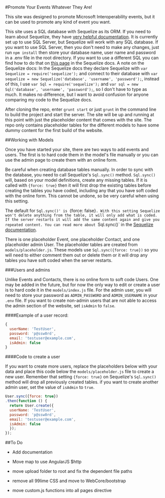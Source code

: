 #Promote Your Events Whatever They Are!

This site was designed to promote Microsoft Interoperability events, but it can be used to promote any kind of event you want. 

This site uses a SQL database with Sequelize as its ORM. If you need to learn about Sequelize, they have [very helpful documentation](http://docs.sequelizejs.com/en/latest/). It is currently set up to use SQL Server, but Sequelize will work with any SQL database. If you want to use SQL Server, then you don't need to make any changes, just run `npm install` then store your database name, user name and password in a .env file in the root directory. If you want to use a different SQL you can find how to do that on [this page](http://docs.sequelizejs.com/en/latest/docs/getting-started/) in the Sequelize docs. A note on the Sequelize docs: In the Sequelize docs they declare Sequelize with `var Sequelize = require('sequelize');` and connect to their database with `var sequelize = new Sequelize('database', 'username', 'password');`, instead of this, I use `var Sql = require('sequelize');` and `var sql = new Sql('database', 'username', 'password');`, so I don't have to type as much. It makes no difference, but I want to avoid confusion for anyone comparing my code to the Sequelize docs.

After cloning the repo, enter `grunt start` or just `grunt` in the command line to build the project and start the server. The site will be up and running at this point with just the placeholder content that comes with the site. The repo only contains placeholder tables for the different models to have some dummy content for the first build of the website. 

##Working with Models


Once you have started your site, there are two ways to add events and users. The first is to hard code them in the model's file manually or you can use the admin page to create them with an online form. 

Be careful when creating database tables manually. In order to sync with the database, you need to call Sequelize's `Sql.sync()` method. `Sql.sync()` will, based on your model definitions, create any missing tables. If it is called with `{force: true}` then it will first drop the existing tables before creating the tables you have coded, including any that you have soft coded with the online form. This cannot be undone, so be very careful when using this setting. 

The default for `Sql.sync()' is `{force: false}`. With this setting Sequelize won't delete anything from the table, it will only add what is coded. If the server restarts it will add the same content again and give you repeated content. You can read more about `Sql.sync()` in the [Sequelize documentation](http://docs.sequelizejs.com/en/latest/api/sequelize/#sync). 

There is one placeholder Event, one placeholder Contact, and one placeholder admin User. The placeholder tables are created from `models/placeholder.js`. These models use `Sql.sync({force: true})` so you will need to either comment them out or delete them or it will drop any tables you have soft coded when the server restarts.



###Users and admins

Unlike Events and Contacts, there is no online form to soft code Users. One may be added in the future, but for now the only way to edit or create a user is to hard code it in the `models/index.js` file. For the admin user, you will need to store your password as `ADMIN_PASSWORD` and `ADMIN_USERNAME` in your `.env` file. If you want to create non-admin users that are not able to access the admin section of the website, set `isAdmin` to `false`.

####Example of a user record: 

```JavaScript
{
  userName: 'TestUser',
  password: 'p@ssw0rd',
  email: 'testuser@example.com',
  isAdmin: false
}
```

####Code to create a user

If you want to create more users, replace the placeholders below with your data and place this code below the `models/placeholder.js` file to create a new user. Remember that setting `{force: true}` on Sequelize's `Sql.sync()` method will drop all previously created tables. if you want to create another admin user, set the value of `isAdmin` to `true`.

```JavaScript
User.sync({force: true})
.then(function () {
  return User.create({
  userName: 'TestUser',
  password: 'p@ssw0rd',
  email: 'testuser@example.com',
  isAdmin: false
  });
});
```

##To Do

* Add documentation

* Move map to use AngularJS $http

* move upload folder to root and fix the dependent file paths

* remove all 99lime CSS and move to WebCore/bootstrap

* move custom.js functions into all pages directive
